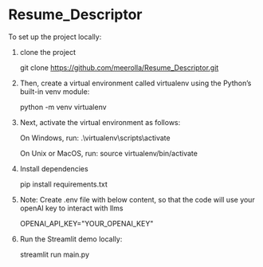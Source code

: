 # Resume_Descriptor

To set up the project locally:

1. clone the project

   git clone https://github.com/meerolla/Resume_Descriptor.git

2. Then, create a virtual environment called virtualenv using the Python’s built-in venv module:

   python -m venv virtualenv

3. Next, activate the virtual environment as follows:

   On Windows, run: .\virtualenv\scripts\activate

   On Unix or MacOS, run: source virtualenv/bin/activate

4. Install dependencies

   pip install requirements.txt

5. Note: Create .env file with below content, so that the code will use your openAI key to interact with llms

   OPENAI_API_KEY="YOUR_OPENAI_KEY"

6. Run the Streamlit demo locally:

   streamlit run main.py



